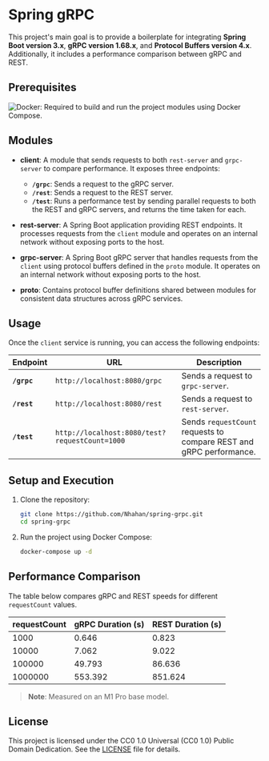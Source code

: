 # Spring gRPC

This project's main goal is to provide a boilerplate for integrating **Spring Boot version 3.x**, **gRPC version 1.68.x**, and **Protocol Buffers version 4.x**. Additionally, it includes a performance comparison between gRPC and REST.  

## Prerequisites

![Docker](https://img.shields.io/badge/docker-%230db7ed.svg?style=for-the-badge&logo=docker&logoColor=white): Required to build and run the project modules using Docker Compose.

## Modules

- **client**: A module that sends requests to both `rest-server` and `grpc-server` to compare performance. It exposes three endpoints:
    - **`/grpc`**: Sends a request to the gRPC server.
    - **`/rest`**: Sends a request to the REST server.
    - **`/test`**: Runs a performance test by sending parallel requests to both the REST and gRPC servers, and returns the time taken for each.

- **rest-server**: A Spring Boot application providing REST endpoints. It processes requests from the `client` module and operates on an internal network without exposing ports to the host.

- **grpc-server**: A Spring Boot gRPC server that handles requests from the `client` using protocol buffers defined in the `proto` module. It operates on an internal network without exposing ports to the host.

- **proto**: Contains protocol buffer definitions shared between modules for consistent data structures across gRPC services.

## Usage

Once the `client` service is running, you can access the following endpoints:

| Endpoint              | URL                                          | Description                                                      |
|-----------------------|----------------------------------------------|------------------------------------------------------------------|
| **`/grpc`**           | `http://localhost:8080/grpc`                | Sends a request to `grpc-server`.                                |
| **`/rest`**           | `http://localhost:8080/rest`                | Sends a request to `rest-server`.                                |
| **`/test`**           | `http://localhost:8080/test?requestCount=1000` | Sends `requestCount` requests to compare REST and gRPC performance. |

## Setup and Execution

1. Clone the repository:

   ```bash
   git clone https://github.com/Nhahan/spring-grpc.git
   cd spring-grpc
    ```

2. Run the project using Docker Compose:

   ```bash
   docker-compose up -d
    ```

## Performance Comparison

The table below compares gRPC and REST speeds for different `requestCount` values.

| requestCount | gRPC Duration (s) | REST Duration (s) |
|--------------|-------------------|-------------------|
| 1000         | 0.646              | 0.823              |
| 10000        | 7.062               | 9.022               |
| 100000          | 49.793               | 86.636               |
| 1000000         | 553.392              | 851.624             |

> **Note**: Measured on an M1 Pro base model.

## License

This project is licensed under the CC0 1.0 Universal (CC0 1.0) Public Domain Dedication. See the [LICENSE](./LICENSE) file for details.
